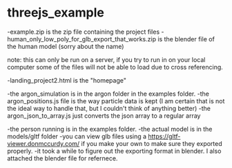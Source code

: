 # threejs_example

-example.zip is the zip file containing the project files
-human_only_low_poly_for_glb_export_that_works.zip is the blender file of the human model (sorry about the name)

note: this can only be run on a server, if you try to run in on your local computer some of the files will not be able to load due to cross referencing. 

-landing_project2.html is the "homepage" 

-the argon_simulation is in the argon folder in the examples folder.
  -the argon_positions.js file is the way particle data is kept (I am certain that is not the ideal way to handle that, but I couldn't  think of anything better)
   -the argon_json_to_array.js just converts the json array to a regular array

-the person running is in the examples folder.
  -the actual model is in the models/gltf folder
  -you can view glb files using a https://gltf-viewer.donmccurdy.com/ if you make your own to make sure they exported properly.
  -it took a while to figure out the exporting format in blender. I also attached the blender file for refernece.
  

